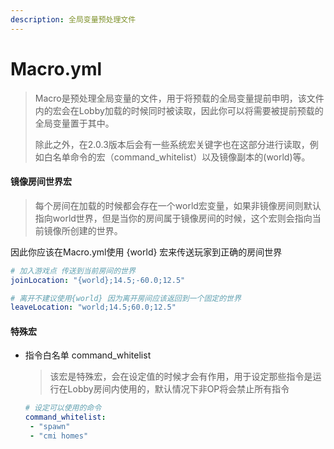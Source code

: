 ```yaml
---
description: 全局变量预处理文件
---
```


# Macro.yml

> Macro是预处理全局变量的文件，用于将预载的全局变量提前申明，该文件内的宏会在Lobby加载的时候同时被读取，因此你可以将需要被提前预载的全局变量置于其中。
>
> 除此之外，在2.0.3版本后会有一些系统宏关键字也在这部分进行读取，例如白名单命令的宏（command\_whitelist）以及镜像副本的(world)等。



#### 镜像房间世界宏

> 每个房间在加载的时候都会存在一个world宏变量，如果非镜像房间则默认指向world世界，但是当你的房间属于镜像房间的时候，这个宏则会指向当前镜像所创建的世界。

因此你应该在Macro.yml使用 {world} 宏来传送玩家到正确的房间世界

```yaml
# 加入游戏点 传送到当前房间的世界
joinLocation: "{world};14.5;-60.0;12.5"

# 离开不建议使用{world} 因为离开房间应该返回到一个固定的世界
leaveLocation: "world;14.5;60.0;12.5"
```

#### 特殊宏

*   指令白名单 command\_whitelist

    > 该宏是特殊宏，会在设定值的时候才会有作用，用于设定那些指令是运行在Lobby房间内使用的，默认情况下非OP将会禁止所有指令



    ```yaml
    # 设定可以使用的命令
    command_whitelist:
     - "spawn"
     - "cmi homes"
    ```
